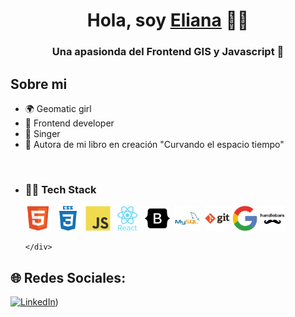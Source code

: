 <div align="center">
<h1 align="center">Hola, soy <a href="https://aristi.dev">Eliana</a> 🙋‍♀️ </h1>
  <h3 align="center">Una apasionda del Frontend GIS y Javascript 💛 </h3>
</div>

## Sobre mi

- 🌍 Geomatic girl
- 📲 Frontend developer
- 🎤 Singer
- 📗 Autora de mi libro en creación "Curvando el espacio tiempo"

<br>

- <div align="left">
    <h3> 👩‍💻 Tech Stack </h3>
    <div>
        <img src="https://github.com/devicons/devicon/blob/master/icons/html5/html5-original.svg" title="HTML5" alt="HTML" width="40" height="40"/>&nbsp;
        <img src="https://github.com/devicons/devicon/blob/master/icons/css3/css3-plain-wordmark.svg"  title="CSS3" alt="CSS" width="40" height="40"/>&nbsp;
        <img src="https://github.com/devicons/devicon/blob/master/icons/javascript/javascript-original.svg" title="JavaScript" alt="JavaScript" width="40" height="40"/>&nbsp;
        <img src="https://github.com/devicons/devicon/blob/master/icons/react/react-original-wordmark.svg" title="React" alt="React" width="40" height="40"/>&nbsp;
        <img src="https://github.com/devicons/devicon/blob/master/icons/bootstrap/bootstrap-plain.svg" title="Bootstrap" alt="Bootstrap" width="40" height="40"/>&nbsp;
        <img src="https://github.com/devicons/devicon/blob/master/icons/mysql/mysql-original-wordmark.svg" title="MySQL"  alt="MySQL" width="40" height="40"/>&nbsp;
        <img src="https://github.com/devicons/devicon/blob/master/icons/git/git-original-wordmark.svg" title="Git" **alt="Git" width="40" height="40"/>
        <img src="https://github.com/devicons/devicon/blob/master/icons/google/google-original.svg" title="google" **alt="google" width="40" height="40"/>
       <img src="https://github.com/devicons/devicon/blob/master/icons/handlebars/handlebars-original-wordmark.svg" title="handlebars" **alt="handlebarse" width="40" height="40"/>
      
      </div>
</div>

## 🌐 Redes Sociales:
[![LinkedIn](https://img.shields.io/badge/LinkedIn-%230077B5.svg?logo=linkedin&logoColor=white)]([https://linkedin.com/in/eliana-rios/)) 




